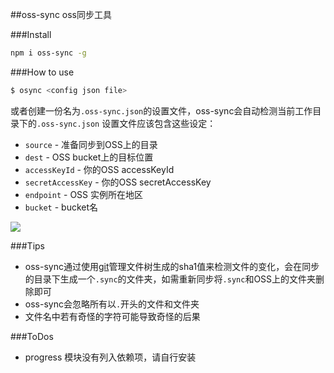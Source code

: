 ##oss-sync
oss同步工具

###Install
```bash
npm i oss-sync -g
```

###How to use
```bash
$ osync <config json file>
```
或者创建一份名为`.oss-sync.json`的设置文件，oss-sync会自动检测当前工作目录下的`.oss-sync.json`
设置文件应该包含这些设定：
* `source` - 准备同步到OSS上的目录
* `dest` - OSS bucket上的目标位置
* `accessKeyId` - 你的OSS accessKeyId
* `secretAccessKey` - 你的OSS secretAccessKey
* `endpoint` -  OSS 实例所在地区
* `bucket` - bucket名

![](http://i3.tietuku.com/5b5382997207e435.png)

###Tips
* oss-sync通过使用[git](http://git-scm.com/)管理文件树生成的sha1值来检测文件的变化，会在同步的目录下生成一个`.sync`的文件夹，如需重新同步将`.sync`和OSS上的文件夹删除即可
* oss-sync会忽略所有以`.`开头的文件和文件夹
* 文件名中若有奇怪的字符可能导致奇怪的后果

###ToDos
* progress 模块没有列入依赖项，请自行安装
